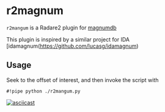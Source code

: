 # r2magnum

`r2mangum` is a Radare2 plugin for [magnumdb](https://magnumdb.com/)

This plugin is inspired by a similar project for IDA [idamagnum(https://github.com/lucasg/idamagnum)

## Usage
Seek to the offset of interest, and then invoke the script with 
```
#!pipe python ./r2mangum.py
```

[![asciicast](https://asciinema.org/a/269490.png)](https://asciinema.org/a/269490)